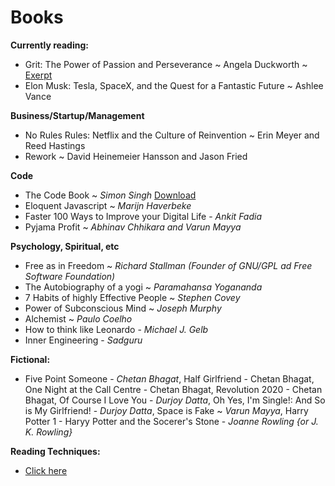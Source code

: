 # Books

**Currently reading:**
- Grit: The Power of Passion and Perseverance ~ Angela Duckworth ~ [Exerpt](grit.md)
- Elon Musk: Tesla, SpaceX, and the Quest for a Fantastic Future ~ Ashlee Vance

**Business/Startup/Management**
- No Rules Rules: Netflix and the Culture of Reinvention ~ Erin Meyer and Reed Hastings
- Rework ~ David Heinemeier Hansson and Jason Fried

**Code**
- The Code Book ~ *Simon Singh* [Download](the-code-book.md)
- Eloquent Javascript ~ *Marijn Haverbeke*
- Faster 100 Ways to Improve your Digital Life - *Ankit Fadia*
- Pyjama Profit ~ *Abhinav Chhikara and Varun Mayya*

**Psychology, Spiritual, etc**
- Free as in Freedom ~ *Richard Stallman (Founder of GNU/GPL ad Free Software Foundation)*
- The Autobiography of a yogi ~ *Paramahansa Yogananda*
- 7 Habits of highly Effective People ~ *Stephen Covey*
- Power of Subconscious Mind ~ *Joseph Murphy*
- Alchemist ~ *Paulo Coelho*
- How to think like Leonardo - *Michael J. Gelb*
- Inner Engineering - *Sadguru*

**Fictional:**

- Five Point Someone - *Chetan Bhagat*, Half Girlfriend - Chetan Bhagat, One Night at the Call Centre - Chetan Bhagat, Revolution 2020 - Chetan Bhagat, Of Course I Love You - *Durjoy Datta*, Oh Yes, I'm Single!: And So is My Girlfriend! - *Durjoy Datta*, Space is Fake ~ *Varun Mayya*, Harry Potter 1 - Haryy Potter and the Socerer's Stone - *Joanne Rowling {or J. K. Rowling}*

**Reading Techniques:**

- [Click here](reading-techniques.md)
